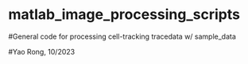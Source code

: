 # matlab_image_processing_scripts

#General code for processing cell-tracking tracedata w/ sample_data

#Yao Rong, 10/2023

